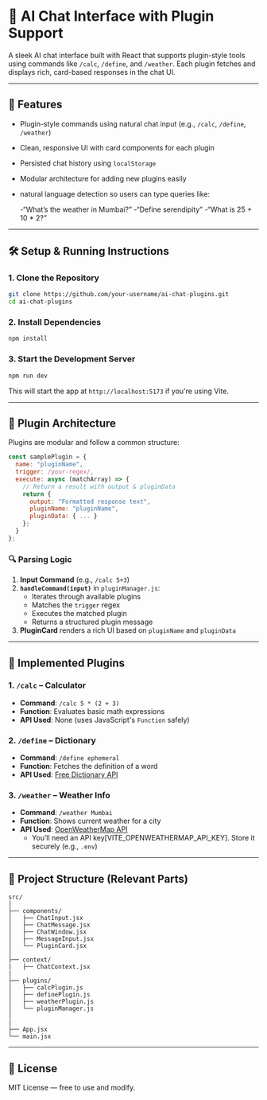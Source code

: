 # 🧠 AI Chat Interface with Plugin Support

A sleek AI chat interface built with React that supports plugin-style tools using commands like `/calc`, `/define`, and `/weather`. Each plugin fetches and displays rich, card-based responses in the chat UI.

---

## 🚀 Features

- Plugin-style commands using natural chat input (e.g., `/calc`, `/define`, `/weather`)
- Clean, responsive UI with card components for each plugin
- Persisted chat history using `localStorage`
- Modular architecture for adding new plugins easily
- natural language detection so users can type queries like:

  -“What’s the weather in Mumbai?”
  -“Define serendipity”
  -“What is 25 + 10 \* 2?”

---

## 🛠 Setup & Running Instructions

### 1. **Clone the Repository**

```bash
git clone https://github.com/your-username/ai-chat-plugins.git
cd ai-chat-plugins
```

### 2. **Install Dependencies**

```bash
npm install
```

### 3. **Start the Development Server**

```bash
npm run dev
```

This will start the app at `http://localhost:5173` if you're using Vite.

---

## 🧩 Plugin Architecture

Plugins are modular and follow a common structure:

```js
const samplePlugin = {
  name: "pluginName",
  trigger: /your-regex/,
  execute: async (matchArray) => {
    // Return a result with output & pluginData
    return {
      output: "Formatted response text",
      pluginName: "pluginName",
      pluginData: { ... }
    };
  }
};
```

### 🔍 Parsing Logic

1. **Input Command** (e.g., `/calc 5+3`)
2. **`handleCommand(input)`** in `pluginManager.js`:
   - Iterates through available plugins
   - Matches the `trigger` regex
   - Executes the matched plugin
   - Returns a structured plugin message
3. **PluginCard** renders a rich UI based on `pluginName` and `pluginData`

---

## 🧠 Implemented Plugins

### 1. `/calc` – Calculator

- **Command**: `/calc 5 * (2 + 3)`
- **Function**: Evaluates basic math expressions
- **API Used**: None (uses JavaScript's `Function` safely)

### 2. `/define` – Dictionary

- **Command**: `/define ephemeral`
- **Function**: Fetches the definition of a word
- **API Used**: [Free Dictionary API](https://dictionaryapi.dev/)

### 3. `/weather` – Weather Info

- **Command**: `/weather Mumbai`
- **Function**: Shows current weather for a city
- **API Used**: [OpenWeatherMap API](https://openweathermap.org/api)
  - You’ll need an API key[VITE_OPENWEATHERMAP_API_KEY]. Store it securely (e.g., `.env`)

---

## 📁 Project Structure (Relevant Parts)

```
src/
│
├── components/
│   ├── ChatInput.jsx
│   ├── ChatMessage.jsx
│   ├── ChatWindow.jsx
│   ├── MessageInput.jsx
│   └── PluginCard.jsx
│
├── context/
|   ├── ChatContext.jsx
|
├── plugins/
│   ├── calcPlugin.js
│   ├── definePlugin.js
│   ├── weatherPlugin.js
│   └── pluginManager.js
│
|
├── App.jsx
└── main.jsx
```

---

## 📜 License

MIT License — free to use and modify.
